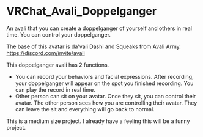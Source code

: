 # VRChat_Avali_Doppelganger
An avali that you can create a doppelganger of yourself and others in real time. You can control your doppelganger.

The base of this avatar is da'vali Dashi and Squeaks from Avali Army.
https://discord.com/invite/avali

This doppelganger avali has 2 functions.

- You can record your behaviors and facial expressions. After recording, your doppelganger will appear on the spot you finished recording. You can play the record in real time.
- Other person can sit on your avatar. Once they sit, you can control their avatar. The other person sees how you are controlling their avatar. They can leave the sit and everything will go back to normal.

This is a medium size project. I already have a feeling this will be a funny project.
